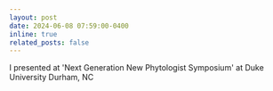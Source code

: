 ```yaml
---
layout: post
date: 2024-06-08 07:59:00-0400
inline: true
related_posts: false
---
```



I presented at 'Next Generation New Phytologist Symposium' at Duke University Durham, NC
